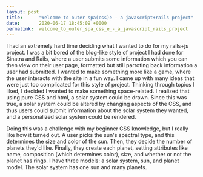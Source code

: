 ```yaml
---
layout: post
title:      "Welcome to outer spa(css)e - a javascript+rails project"
date:       2020-06-17 18:45:09 +0000
permalink:  welcome_to_outer_spa_css_e_-_a_javascript_rails_project
---
```



I had an extremely hard time deciding what I wanted to do for my rails+js project. I was a bit bored of the blog-like style of project I had done for Sinatra and Rails, where a user submits some information which you can then view on their user page, formatted but still parroting back information a user had submitted. I wanted to make something more like a game, where the user interacts with the site in a fun way. I came up with many ideas that were just too complicated for this style of project. Thinking through topics I liked, I decided I wanted to make something space-related. I realized that using pure CSS and html, a solar system could be drawn. Since this was true, a solar system could be altered by changing aspects of the CSS, and thus users could submit information about the solar system they wanted, and a personalized solar system could be rendered.

Doing this was a challenge with my beginner CSS knowledge, but I really like how it turned out. A user picks the sun's spectral type, and this determines the size and color of the sun. Then, they decide the number of planets they'd like. Finally, they create each planet, setting attributes like name, composition (which determines color), size, and whether or not the planet has rings. I have three models: a solar system, sun, and planet model. The solar system has one sun and many planets.
